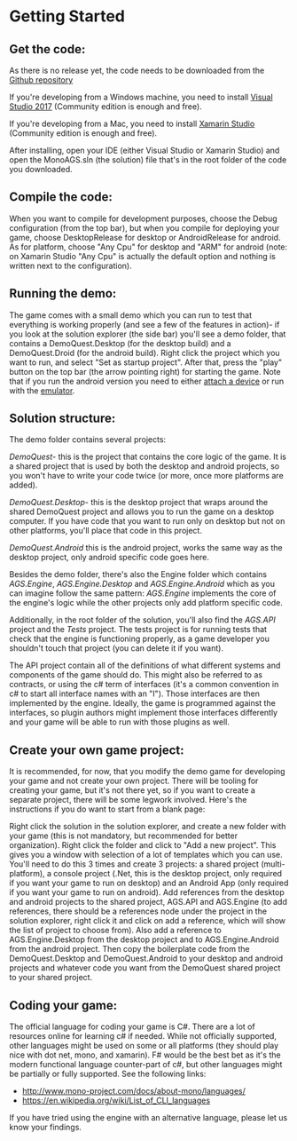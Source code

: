 # Getting Started

## Get the code:

As there is no release yet, the code needs to be downloaded from the [Github repository](https://github.com/tzachshabtay/MonoAGS)

If you're developing from a Windows machine, you need to install [Visual Studio 2017](https://www.visualstudio.com/downloads/) (Community edition is enough and free).

If you're developing from a Mac, you need to install [Xamarin Studio](https://www.xamarin.com/download) (Community edition is enough and free).

After installing, open your IDE (either Visual Studio or Xamarin Studio) and open the MonoAGS.sln (the solution) file that's in the root folder of the code you downloaded.

## Compile the code:

When you want to compile for development purposes, choose the Debug configuration (from the top bar), but when you compile for deploying your game, choose DesktopRelease for desktop or AndroidRelease for android. As for platform, choose "Any Cpu" for desktop and "ARM" for android (note: on Xamarin Studio "Any Cpu" is actually the default option and nothing is written next to the configuration).

## Running the demo:

The game comes with a small demo which you can run to test that everything is working properly (and see a few of the features in action)- if you look at the solution explorer (the side bar) you'll see a demo folder, that contains a DemoQuest.Desktop (for the desktop build) and a DemoQuest.Droid (for the android build). Right click the project which you want to run, and select "Set as startup project". After that, press the "play" button on the top bar (the arrow pointing right) for starting the game. Note that if you run the android version you need to either [attach a device](https://developer.xamarin.com/guides/android/getting_started/installation/set_up_device_for_development/) or run with the [emulator](https://developer.xamarin.com/guides/android/deployment,_testing,_and_metrics/debug-on-emulator/android-sdk-emulator/).

## Solution structure:

The demo folder contains several projects: 

*DemoQuest*- this is the project that contains the core logic of the game. It is a shared project that is used by both the desktop and android projects, so you won't have to write your code twice (or more, once more platforms are added).

*DemoQuest.Desktop*- this is the desktop project that wraps around the shared DemoQuest project and allows you to run the game on a desktop computer. If you have code that you want to run only on desktop but not on other platforms, you'll place that code in this project.

*DemoQuest.Android* this is the android project, works the same way as the desktop project, only android specific code goes here.

Besides the demo folder, there's also the Engine folder which contains *AGS.Engine*, *AGS.Engine.Desktop* and *AGS.Engine.Android* which as you can imagine follow the same pattern: *AGS.Engine* implements the core of the engine's logic while the other projects only add platform specific code.

Additionally, in the root folder of the solution, you'll also find the *AGS.API* project and the *Tests* project. The tests project is for running tests that check that the engine is functioning properly, as a game developer you shouldn't touch that project (you can delete it if you want).

The API project contain all of the definitions of what different systems and components of the game should do. This might also be referred to as contracts, or using the c# term of interfaces (it's a common convention in c# to start all interface names with an "I"). Those interfaces are then implemented by the engine. Ideally, the game is programmed against the interfaces, so plugin authors might implement those interfaces differently and your game will be able to run with those plugins as well.

## Create your own game project:

It is recommended, for now, that you modify the demo game for developing your game and not create your own project. There will be tooling for creating your game, but it's not there yet, so if you want to create a separate project, there will be some legwork involved. Here's the instructions if you do want to start from a blank page:

Right click the solution in the solution explorer, and create a new folder with your game (this is not mandatory, but recommended for better organization). Right click the folder and click to "Add a new project".
This gives you a window with selection of a lot of templates which you can use.
You'll need to do this 3 times and create 3 projects: a shared project (multi-platform), a console project (.Net, this is the desktop project, only required if you want your game to run on desktop) and an Android App (only required if you want your game to run on android).
Add references from the desktop and android projects to the shared project, AGS.API and AGS.Engine (to add references, there should be a references node under the project in the solution explorer, right click it and click on add a reference, which will show the list of project to choose from). Also add a reference to AGS.Engine.Desktop from the desktop project and to AGS.Engine.Android from the android project.
Then copy the boilerplate code from the DemoQuest.Desktop and DemoQuest.Android to your desktop and android projects and whatever code you want from the DemoQuest shared project to your shared project.

## Coding your game:

The official language for coding your game is C#. There are a lot of resources online for learning c# if needed.
While not officially supported, other languages might be used on some or all platforms (they should play nice with dot net, mono, and xamarin). F# would be the best bet as it's the modern functional language counter-part of c#, but other languages might be partially or fully supported.
See the following links: 
- http://www.mono-project.com/docs/about-mono/languages/
- https://en.wikipedia.org/wiki/List_of_CLI_languages

If you have tried using the engine with an alternative language, please let us know your findings.